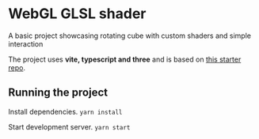# WebGL GLSL shader

A basic project showcasing rotating cube with custom shaders and simple interaction

The project uses **vite, typescript and three** and is based on [this starter repo](https://github.com/defmech/vite-threejs-ts-starter).

## Running the project

Install dependencies.
`yarn install`

Start development server.
`yarn start`